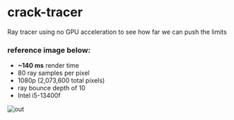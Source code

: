 # crack-tracer
Ray tracer using no GPU acceleration to see how far we can push the limits

### reference image below: 
- **~140 ms** render time
- 80 ray samples per pixel
- 1080p (2,073,600 total pixels)
- ray bounce depth of 10
- Intel i5-13400f


![out](https://github.com/user-attachments/assets/d3f2f964-1a1c-4104-905e-714382e82bdf)
